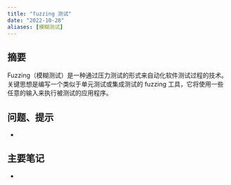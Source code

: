 ```yaml
---
title: "fuzzing 测试"
date: "2022-10-28"
aliases: [模糊测试]
---
```

## 摘要
Fuzzing（模糊测试）是一种通过压力测试的形式来自动化软件测试过程的技术。关键思想是编写一个类似于单元测试或集成测试的 fuzzing 工具，它将使用一些任意的输入来执行被测试的应用程序。

## 问题、提示
-  

## 主要笔记
-  

